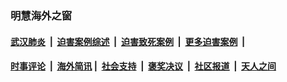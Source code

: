 
### 明慧海外之窗

####  [武汉肺炎](indexes/365.md?t=04101700) &nbsp;|&nbsp;  [迫害案例综述](indexes/328.md?t=04101700) &nbsp;|&nbsp; [迫害致死案例](indexes/277.md?t=04101700)  &nbsp;|&nbsp; [更多迫害案例](indexes/81.md?t=04101700)  &nbsp;|&nbsp; 
####  [时事评论](indexes/19.md?t=04101700) &nbsp;|&nbsp; [海外简讯](indexes/245.md?t=04101700)&nbsp;|&nbsp;  [社会支持](indexes/140.md?t=04101700) &nbsp;|&nbsp; [褒奖决议](indexes/282.md?t=04101700) &nbsp;|&nbsp; [社区报道](indexes/91.md?t=04101700)  &nbsp;|&nbsp; [天人之间](indexes/78.md?t=04101700) 

